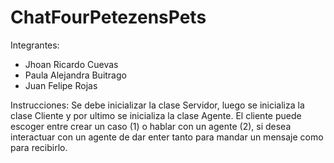 # ChatFourPetezensPets
Integrantes:
- Jhoan Ricardo Cuevas
- Paula Alejandra Buitrago 
- Juan Felipe Rojas

Instrucciones:
Se debe inicializar la clase Servidor, luego se inicializa la clase Cliente y por ultimo se inicializa la clase Agente. El cliente puede escoger entre crear un caso (1) o hablar con un agente (2), si desea interactuar con un agente de dar enter tanto para mandar un mensaje como para recibirlo. 
